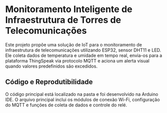  # Monitoramento Inteligente de Infraestrutura de Torres de Telecomunicações 
 
Este projeto propõe uma solução de IoT para o monitoramento de infraestrutura de telecomunicações utilizando ESP32, sensor DHT11 e LED. Ele coleta dados de temperatura e umidade em tempo real, envia-os para a plataforma ThingSpeak via protocolo MQTT e aciona um alerta visual quando valores predefinidos são excedidos.

## Código e Reprodutibilidade

O código principal está localizado na pasta  e foi desenvolvido na Arduino IDE. O arquivo principal inclui os módulos de conexão Wi-Fi, configuração do MQTT e funções de coleta de dados e controle do relé.
